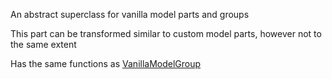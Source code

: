 An abstract superclass for vanilla model parts and groups

This part can be transformed similar to custom model parts, however not to the same extent

Has the same functions as [VanillaModelGroup](VanillaModelGroup)

